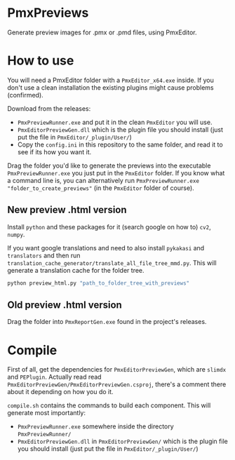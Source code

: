
# PmxPreviews

Generate preview images for .pmx or .pmd files, using PmxEditor.

# How to use

You will need a PmxEditor folder with a `PmxEditor_x64.exe` inside. If you don't use a clean installation the existing plugins might cause problems (confirmed).

Download from the releases:

* `PmxPreviewRunner.exe` and put it in the clean `PmxEditor` you will use.
* `PmxEditorPreviewGen.dll` which is the plugin file you should install (just put the file in `PmxEditor/_plugin/User/`)
* Copy the `config.ini` in this repository to the same folder, and read it to see if its how you want it.

Drag the folder you'd like to generate the previews into the executable `PmxPreviewRunner.exe` you just put in the `PmxEditor` folder. If you know what a command line is, you can alternatively run `PmxPreviewRunner.exe "folder_to_create_previews"` (in the `PmxEditor` folder of course).

## New preview .html version

Install `python` and these packages for it (search google on how to) `cv2`, `numpy`.

If you want google translations and need to also install `pykakasi` and `translators` and then run `translation_cache_generator/translate_all_file_tree_mmd.py`. This will generate a translation cache for the folder tree.

```bash
python preview_html.py "path_to_folder_tree_with_previews"
```


## Old preview .html version

Drag the folder into `PmxReportGen.exe` found in the project's releases.

# Compile

First of all, get the dependencies for `PmxEditorPreviewGen`, which are `slimdx` and `PEPlugin`. Actually read read `PmxEditorPreviewGen/PmxEditorPreviewGen.csproj`, there's a comment there about it depending on how you do it.

`compile.sh` contains the commands to build each component. This will generate most importantly:

* `PmxPreviewRunner.exe` somewhere inside the directory `PmxPreviewRunner/`
* `PmxEditorPreviewGen.dll` in `PmxEditorPreviewGen/`  which is the plugin file you should install (just put the file in `PmxEditor/_plugin/User/`)

